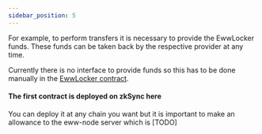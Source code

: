 ```yaml
---
sidebar_position: 5
---
```


For example, to perform transfers it is necessary to provide the EwwLocker funds. These funds can be taken back by the respective provider at any time.

Currently there is no interface to provide funds so this has to be done manually in the [EwwLocker contract](https://github.com/Endlesswebworlds/EwwLocker).

#### The first contract is deployed on zkSync here

You can deploy it at any chain you want but it is important to make an allowance to the eww-node server which is [TODO]
